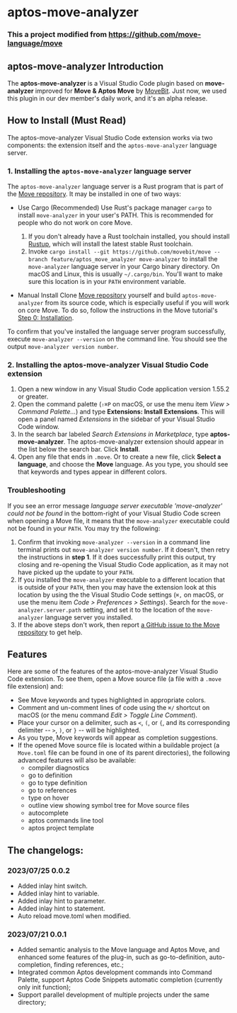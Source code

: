 
# aptos-move-analyzer

### This a project modified from https://github.com/move-language/move 

## aptos-move-analyzer Introduction
The **aptos-move-analyzer** is a Visual Studio Code plugin based on **move-analyzer** improved for **Move & Aptos Move** by [MoveBit](https://movebit.xyz). Just now, we used this plugin in our dev member's daily work, and it's an alpha release.

## How to Install (Must Read)

The aptos-move-analyzer Visual Studio Code extension works via two components: the extension itself and
the `aptos-move-analyzer` language server.

### 1. Installing the `aptos-move-analyzer` language server<span id="Step1">

The `aptos-move-analyzer` language server is a Rust program that is part of the
[Move repository](https://github.com/movebit/move). It may be installed in one of two ways:

* Use Cargo (Recommended)
   Use Rust's package manager `cargo` to install `move-analyzer` in your user's PATH. This
   is recommended for people who do not work on core Move.
   1. If you don't already have a Rust toolchain installed, you should install
      [Rustup](https://rustup.rs/), which will install the latest stable Rust toolchain.
   2. Invoke `cargo install --git https://github.com/movebit/move --branch feature/aptos_move_analyzer move-analyzer` to install the
      `move-analyzer` language server in your Cargo binary directory. On macOS and Linux, this is
      usually `~/.cargo/bin`. You'll want to make sure this location is in your `PATH` environment
      variable.

* Manual Install
   Clone [Move repository](https://github.com/movebit/move) yourself and build
   `aptos-move-analyzer` from its source code, which is especially useful if you will work on core Move.
   To do so, follow the instructions in the Move tutorial's
   [Step 0: Installation](https://github.com/movebit/move/tree/main/language/documentation/tutorial#step-0-installation).

To confirm that you've installed the language server program successfully, execute
`move-analyzer --version` on the command line. You should see the output `move-analyzer version number`.

### 2. Installing the aptos-move-analyzer Visual Studio Code extension

1. Open a new window in any Visual Studio Code application version 1.55.2 or greater.
2. Open the command palette (`⇧⌘P` on macOS, or use the menu item *View > Command Palette...*) and
   type **Extensions: Install Extensions**. This will open a panel named *Extensions* in the
   sidebar of your Visual Studio Code window.
3. In the search bar labeled *Search Extensions in Marketplace*, type **aptos-move-analyzer**. The
   aptos-move-analyzer extension should appear in the list below the search bar. Click **Install**.
4. Open any file that ends in `.move`. Or to create a new file, click **Select a language**, and
   choose the **Move** language. As you type, you should see that keywords and types appear in
   different colors.

### Troubleshooting

If you see an error message *language server executable 'move-analyzer' could not be found* in the
bottom-right of your Visual Studio Code screen when opening a Move file, it means that the
`move-analyzer` executable could not be found in your `PATH`. You may try the following:

1. Confirm that invoking `move-analyzer --version` in a command line terminal prints out
   `move-analyzer version number`. If it doesn't, then retry the instructions in **step 1**. If it
   does successfully print this output, try closing and re-opening the Visual Studio Code
   application, as it may not have picked up the update to your `PATH`.
2. If you installed the `move-analyzer` executable to a different location that is outside of your
   `PATH`, then you may have the extension look at this location by using the the Visual Studio Code
   settings (`⌘,` on macOS, or use the menu item *Code > Preferences > Settings*). Search for the
   `move-analyzer.server.path` setting, and set it to the location of the `move-analyzer` language
   server you installed.
3. If the above steps don't work, then report
   [a GitHub issue to the Move repository](https://github.com/move-language/move/issues) to get help.

## Features

Here are some of the features of the aptos-move-analyzer Visual Studio Code extension. To see them, open a
Move source file (a file with a `.move` file extension) and:

- See Move keywords and types highlighted in appropriate colors.
- Comment and un-comment lines of code using the `⌘/` shortcut on macOS (or the menu command *Edit >
  Toggle Line Comment*).
- Place your cursor on a delimiter, such as `<`, `(`, or `{`, and its corresponding delimiter --
  `>`, `)`, or `}` -- will be highlighted.
- As you type, Move keywords will appear as completion suggestions.
- If the opened Move source file is located within a buildable project (a `Move.toml` file can be
  found in one of its parent directories), the following advanced features will also be available:
  - compiler diagnostics
  - go to definition
  - go to type definition
  - go to references
  - type on hover
  - outline view showing symbol tree for Move source files
  - autocomplete
  - aptos commands line tool
  - aptos project template

## The changelogs:

### 2023/07/25 0.0.2
* Added inlay hint switch.
* Added inlay hint to variable.
* Added inlay hint to parameter.
* Added inlay hint to statement.
* Auto reload move.toml when modified. 

### 2023/07/21 0.0.1
* Added semantic analysis to the Move language and Aptos Move, and enhanced some features of the plug-in, such as go-to-definition, auto-completion, finding references, etc.;
* Integrated common Aptos development commands into Command Palette, support Aptos Code Snippets automatic completion (currently only init function);
* Support parallel development of multiple projects under the same directory;
